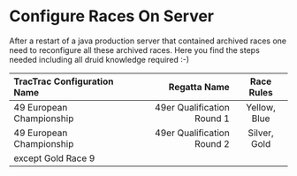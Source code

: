 # Configure Races On Server

After a restart of a java production server that contained archived races one need to reconfigure all these archived races. Here you find the steps needed including all druid knowledge required :-)

| TracTrac Configuration Name | Regatta Name | Race Rules |
|:-----------|------------:|:------------:|
| 49 European Championship      |        49er Qualification Round 1 |     Yellow, Blue     |
| 49 European Championship      |        49er Qualification Round 2 |     Silver, Gold
except Gold Race 9     | 